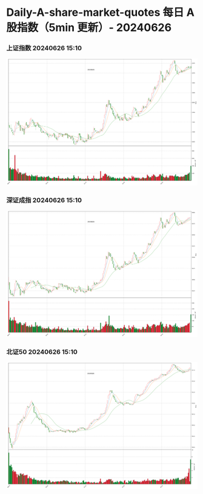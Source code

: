 
# Daily-A-share-market-quotes 每日 A 股指数（5min 更新）- 20240626

### 上证指数 20240626 15:10
![](./fig/2024/6/20240626-sh000001.png)

### 深证成指 20240626 15:10
![](./fig/2024/6/20240626-sz399001.png)

### 北证50 20240626 15:10
![](./fig/2024/6/20240626-bj899050.png)
